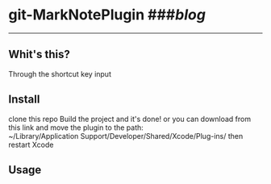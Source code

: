 # **git-MarkNotePlugin** ###*blog*
***

## Whit's this?
Through the shortcut key input

## Install
clone this repo Build the project and it's done!
or you can download from this link and move the plugin to the path:  
~/Library/Application Support/Developer/Shared/Xcode/Plug-ins/
then restart Xcode

## Usage




